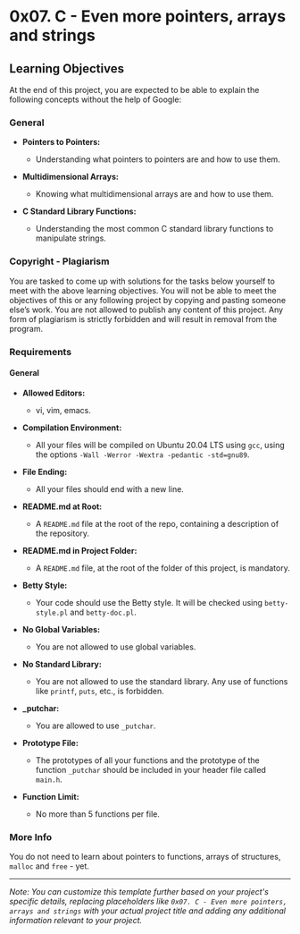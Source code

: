 # 0x07. C - Even more pointers, arrays and strings

## Learning Objectives

At the end of this project, you are expected to be able to explain the following concepts without the help of Google:

### General

- **Pointers to Pointers:**
  - Understanding what pointers to pointers are and how to use them.

- **Multidimensional Arrays:**
  - Knowing what multidimensional arrays are and how to use them.

- **C Standard Library Functions:**
  - Understanding the most common C standard library functions to manipulate strings.

### Copyright - Plagiarism

You are tasked to come up with solutions for the tasks below yourself to meet with the above learning objectives. You will not be able to meet the objectives of this or any following project by copying and pasting someone else’s work. You are not allowed to publish any content of this project. Any form of plagiarism is strictly forbidden and will result in removal from the program.

### Requirements

#### General

- **Allowed Editors:**
  - vi, vim, emacs.

- **Compilation Environment:**
  - All your files will be compiled on Ubuntu 20.04 LTS using `gcc`, using the options `-Wall -Werror -Wextra -pedantic -std=gnu89`.

- **File Ending:**
  - All your files should end with a new line.

- **README.md at Root:**
  - A `README.md` file at the root of the repo, containing a description of the repository.

- **README.md in Project Folder:**
  - A `README.md` file, at the root of the folder of this project, is mandatory.

- **Betty Style:**
  - Your code should use the Betty style. It will be checked using `betty-style.pl` and `betty-doc.pl`.

- **No Global Variables:**
  - You are not allowed to use global variables.

- **No Standard Library:**
  - You are not allowed to use the standard library. Any use of functions like `printf`, `puts`, etc., is forbidden.

- **_putchar:**
  - You are allowed to use `_putchar`.

- **Prototype File:**
  - The prototypes of all your functions and the prototype of the function `_putchar` should be included in your header file called `main.h`.

- **Function Limit:**
  - No more than 5 functions per file.

### More Info

You do not need to learn about pointers to functions, arrays of structures, `malloc` and `free` - yet.

---

*Note: You can customize this template further based on your project's specific details, replacing placeholders like `0x07. C - Even more pointers, arrays and strings` with your actual project title and adding any additional information relevant to your project.*
